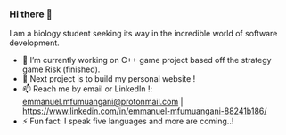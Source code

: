 ### Hi there 👋


I am a biology student seeking its way in the incredible world of software development.


- 🔭 I’m currently working on C++ game project based off the strategy game Risk (finished).
- 🌱 Next project is to build my personal website !
- 📫 Reach me by email or LinkedIn !: [emmanuel.mfumuangani@protonmail.com](mailto:emmanuel.mfumuangani@protonmail.com) | https://www.linkedin.com/in/emmanuel-mfumuangani-88241b186/
- ⚡ Fun fact: I speak five languages and more are coming..!

